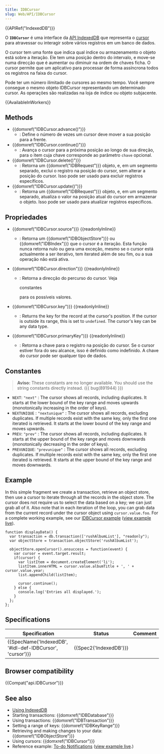 ```yaml
---
title: IDBCursor
slug: Web/API/IDBCursor
---
```


{{APIRef("IndexedDB")}}

O **`IDBCursor`** é uma interface da [API IndexedDB](/pt-BR/docs/IndexedDB) que representa o [cursor](/pt-BR/docs/IndexedDB/Basic_Concepts_Behind_IndexedDB#gloss_cursor) para atravessar ou interagir sobre vários registros em um banco de dados.

O cursor tem uma fonte que indica qual índice ou armazenamento o objeto está sobre a iteração. Ele tem uma posição dentro do intervalo, e move-se numa direcção que é aumentar ou diminuir na ordem de chaves ficha. O cursor permite que um aplicativo para processar de forma assíncrona todos os registros na faixa do cursor.

Pode ter um número ilimitado de cursores ao mesmo tempo. Você sempre consegue o mesmo objeto IDBCursor representando um determinado cursor. As operações são realizadas na loja de índice ou objeto subjacente.

{{AvailableInWorkers}}

## Methods

- {{domxref("IDBCursor.advance()")}}
  - : Define o número de vezes um cursor deve mover a sua posição para a frente.
- {{domxref("IDBCursor.continue()")}}
  - : Avança o cursor para a próxima posição ao longo de sua direção, para o item cuja chave corresponde ao parâmetro `chave` opcional.
- {{domxref("IDBCursor.delete()")}}
  - : Retorna um {{domxref("IDBRequest")}} objeto, e, em um segmento separado, exclui o registro na posição do cursor, sem alterar a posição do cursor. Isso pode ser usado para excluir registros específicos.
- {{domxref("IDBCursor.update()")}}
  - : Retorna um {{domxref("IDBRequest")}} objeto, e, em um segmento separado, atualiza o valor na posição atual do cursor em armazenar o objeto. Isso pode ser usado para atualizar registros específicos.

## Propriedades

- {{domxref("IDBCursor.source")}} {{readonlyInline}}
  - : Retorna um {{domxref("IDBObjectStore")}} ou {{domxref("IDBIndex")}} que o cursor é a iteração. Esta função nunca retorna nulo ou gera uma exceção, mesmo se o cursor está actualmente a ser iterativo, tem iterated além de seu fim, ou a sua operação não está ativa.
- {{domxref("IDBCursor.direction")}} {{readonlyInline}}

  - : Retorna a direcção do percurso do cursor. Veja

    constantes

    para os possíveis valores.

- {{domxref("IDBCursor.key")}} {{readonlyInline}}
  - : Returns the key for the record at the cursor's position. If the cursor is outside its range, this is set to `undefined`. The cursor's key can be any data type.
- {{domxref("IDBCursor.primaryKey")}} {{readonlyInline}}
  - : Retorna a chave para o registro na posição do cursor. Se o cursor estiver fora do seu alcance, isso é definido como indefinido. A chave do cursor pode ser qualquer tipo de dados.

## Constantes

> **Aviso:** These constants are no longer available. You should use the string constants directly instead. ({{ bug(891944) }})

- `NEXT`: `"next"` : The cursor shows all records, including duplicates. It starts at the lower bound of the key range and moves upwards (monotonically increasing in the order of keys).
- `NEXTUNIQUE` : `"nextunique"` : The cursor shows all records, excluding duplicates. If multiple records exist with the same key, only the first one iterated is retrieved. It starts at the lower bound of the key range and moves upwards.
- `PREV`: `"prev"` : The cursor shows all records, including duplicates. It starts at the upper bound of the key range and moves downwards (monotonically decreasing in the order of keys).
- `PREVUNIQUE`: `"prevunique"` : The cursor shows all records, excluding duplicates. If multiple records exist with the same key, only the first one iterated is retrieved. It starts at the upper bound of the key range and moves downwards.

## Example

In this simple fragment we create a transaction, retrieve an object store, then use a cursor to iterate through all the records in the object store. The cursor does not require us to select the data based on a key; we can just grab all of it. Also note that in each iteration of the loop, you can grab data from the current record under the cursor object using `cursor.value.foo`. For a complete working example, see our [IDBCursor example](https://github.com/mdn/dom-examples/tree/main/indexeddb-examples/idbcursor) ([view example live](http://mdn.github.io/dom-examples/indexeddb-examples/idbcursor/)).

```
function displayData() {
  var transaction = db.transaction(['rushAlbumList'], "readonly");
  var objectStore = transaction.objectStore('rushAlbumList');

  objectStore.openCursor().onsuccess = function(event) {
    var cursor = event.target.result;
    if(cursor) {
      var listItem = document.createElement('li');
      listItem.innerHTML = cursor.value.albumTitle + ', ' + cursor.value.year;
      list.appendChild(listItem);

      cursor.continue();
    } else {
      console.log('Entries all displayed.');
    }
  };
};
```

## Specifications

| Specification                                                                | Status                       | Comment |
| ---------------------------------------------------------------------------- | ---------------------------- | ------- |
| {{SpecName('IndexedDB', '#idl-def-IDBCursor', 'cursor')}} | {{Spec2('IndexedDB')}} |         |

## Browser compatibility

{{Compat("api.IDBCursor")}}

## See also

- [Using IndexedDB](/pt-BR/docs/Web/API/IndexedDB_API/Using_IndexedDB)
- Starting transactions: {{domxref("IDBDatabase")}}
- Using transactions: {{domxref("IDBTransaction")}}
- Setting a range of keys: {{domxref("IDBKeyRange")}}
- Retrieving and making changes to your data: {{domxref("IDBObjectStore")}}
- Using cursors: {{domxref("IDBCursor")}}
- Reference example: [To-do Notifications](https://github.com/mdn/dom-examples/tree/main/to-do-notifications) ([view example live](https://mdn.github.io/dom-examples/to-do-notifications/).)
